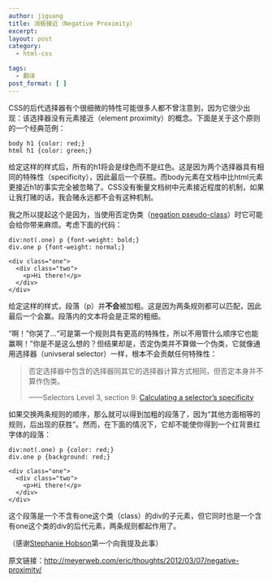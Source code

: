 ```yaml
---
author: jiguang
title: 消极接近（Negative Proximity）
excerpt:
layout: post
category:
  - html-css

tags:
  - 翻译
post_format: [ ]
---
```

CSS的后代选择器有个很细微的特性可能很多人都不曾注意到，因为它很少出现：该选择器没有元素接近（element proximity）的概念。下面是关于这个原则的一个经典范例：

    body h1 {color: red;}
    html h1 {color: green;}

给定这样的样式后，所有的h1将会是绿色而不是红色。这是因为两个选择器具有相同的特殊性（specificity），因此最后一个获胜。而body元素在文档中比html元素更接近h1的事实完全被忽略了。CSS没有衡量文档树中元素接近程度的机制，如果让我打赌的话，我会赌永远都不会有这种机制。

我之所以提起这个是因为，当使用否定伪类（[negation pseudo-class][1]）时它可能会给你带来麻烦。考虑下面的代码：

    div:not(.one) p {font-weight: bold;}
    div.one p {font-weight: normal;}
    
    <div class="one">
      <div class="two">
        <p>Hi there!</p>
      </div>
    </div>

给定这样的样式，段落（p）并**不会**被加粗。这是因为两条规则都可以匹配，因此最后一个会赢。段落内的文本将会是正常的粗细。

“啊！”你哭了…“可是第一个规则具有更高的特殊性，所以不用管什么顺序它也能赢啊！”你是不是这么想的？但结果却是，否定伪类并不算做一个伪类，它就像通用选择器（univseral selector）一样，根本不会贡献任何特殊性：

> 否定选择器中包含的选择器同其它的选择器计算方式相同，但否定本身并不算作伪类。
> 
> ——Selectors Level 3, section 9: [Calculating a selector’s specificity][2]

如果交换两条规则的顺序，那么就可以得到加粗的段落了，因为“其他方面相等的规则，后出现的获胜”。然而，在下面的情况下，它却不能使你得到一个红背景红字体的段落：

    div:not(.one) p {color: red;}
    div.one p {background: red;}
    
    <div class="one">
      <div class="two">
        <p>Hi there!</p>
      </div>
    </div>

这个段落是一个不含有one这个类（class）的div的子元素，但它同时也是一个含有one这个类的div的后代元素，两条规则都起作用了。

（感谢[Stephanie Hobson][3]第一个向我提及此事）

原文链接：<http://meyerweb.com/eric/thoughts/2012/03/07/negative-proximity/>

 

 [1]: http://www.w3.org/TR/css3-selectors/#negation
 [2]: http://w3.org/TR/css3-selectors/#specificity
 [3]: http://stephaniehobson.ca/